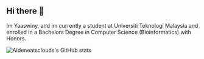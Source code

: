 ## Hi there 👋
Im Yaaswiny, and im currently a student at Universiti Teknologi Malaysia and enrolled in a Bachelors Degree in Computer Science (Bioinformatics) with Honors. 




![Aideneatsclouds's GitHub stats](https://github-readme-stats.vercel.app/api?username=Aideneatsclouds&theme=maroongold_icons=true)

<!--
**Aideneatsclouds/Aideneatsclouds** is a ✨ _special_ ✨ repository because its `README.md` (this file) appears on your GitHub profile.

Here are some ideas to get you started:

- 🔭 I’m currently working on ...
- 🌱 I’m currently learning ...
- 👯 I’m looking to collaborate on ...
- 🤔 I’m looking for help with ...
- 💬 Ask me about ...
- 📫 How to reach me: ...
- 😄 Pronouns: ...
- ⚡ Fun fact: ...
-->
